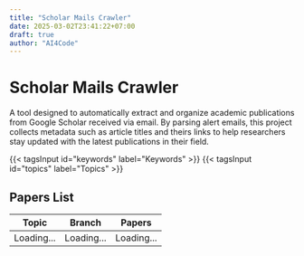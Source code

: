 ```yaml
---
title: "Scholar Mails Crawler"
date: 2025-03-02T23:41:22+07:00
draft: true
author: "AI4Code"
---
```


# Scholar Mails Crawler

A tool designed to automatically extract and organize academic publications from Google Scholar received via email. By parsing alert emails, this project collects metadata such as article titles and theirs links to help researchers stay updated with the latest publications in their field.

{{< tagsInput id="keywords" label="Keywords" >}}
{{< tagsInput id="topics" label="Topics" >}}

## Papers List

| Topic | Branch | Papers |
|-------|--------|--------|
| Loading... | Loading... | Loading... |

<script type="text/javascript">
  async function fetchData() {
    const url = 'https://raw.githubusercontent.com/manhtdd/scholar_alters/master/data/papers.jsonl'; 
    try {
      const response = await fetch(url);
    //   const data = await response.json();

      const data = [
      {
        "title": "Research on AI in Healthcare",
        "link": "https://example.com/paper1",
        "topic": "Artificial Intelligence",
        "branch": "Healthcare"
      },
      {
        "title": "Quantum Computing for Beginners",
        "link": "https://example.com/paper2",
        "topic": "Quantum Computing",
        "branch": "Computer Science"
      },
      {
        "title": "Deep Learning for Natural Language Processing",
        "link": "https://example.com/paper3",
        "topic": "Deep Learning",
        "branch": "NLP"
      },
      {
        "title": "Blockchain Technology and Its Applications",
        "link": "https://example.com/paper4",
        "topic": "Blockchain",
        "branch": "Cryptography"
      }
    ];

      window.fetchedData = data;

      const table = document.querySelector('table tbody');
      table.innerHTML = ''; 

      data.forEach(paper => {
        const row = document.createElement('tr');
        row.innerHTML = `
          <td>${paper.topic || 'N/A'}</td>
          <td>${paper.branch || 'N/A'}</td>
          <td><a href="${paper.link}" target="_blank">${paper.title}</a></td>
        `;
        table.appendChild(row);
      });
    } catch (error) {
      console.error('Error fetching the data:', error);
    }
  }

  // Search function to filter the table based on tags input
  function searchTable() {
    const keywords = document.getElementById('keywords').value.toLowerCase();
    const topics = document.getElementById('topics').value.toLowerCase();
    
    // Filter fetched data based on tags and rebuild the table
    const filteredData = window.fetchedData.filter(paper => {
      const matchesKeywords = keywords ? paper.title.toLowerCase().includes(keywords) : true;
      const matchesTopics = topics ? paper.topic.toLowerCase().includes(topics) : true;
      return matchesKeywords && matchesTopics;
    });

    // Rebuild the table with filtered data
    const table = document.querySelector('table tbody');
    table.innerHTML = '';  // Clear existing rows
    filteredData.forEach(paper => {
      const row = document.createElement('tr');
      row.innerHTML = `
        <td>${paper.topic || 'N/A'}</td>
        <td>${paper.branch || 'N/A'}</td>
        <td><a href="${paper.link}" target="_blank">${paper.title}</a></td>
      `;
      table.appendChild(row);
    });
  }

  // Call the fetchData function when the page loads
  document.addEventListener('DOMContentLoaded', () => {
    fetchData();

    // Add event listeners to the tags input fields for search
    document.getElementById('keywords').addEventListener('input', searchTable);
    document.getElementById('topics').addEventListener('input', searchTable);
  });
</script>
